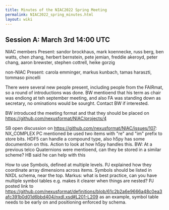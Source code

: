 ```yaml
---
title: Minutes of the NIAC2022 Spring Meeting
permalink: NIAC2022_spring_minutes.html
layout: wiki
---
```



Session A: March 3rd 14:00 UTC
------------------------------

NIAC members Present: sandor brockhaus, mark koennecke, russ berg, ben watts, chen zhang, herbert bernstein, pete jemian, freddie akeroyd, peter chang, aaron brewster, stephen cottrell, heike gorzig

non-NIAC Present: carola emminger, markus kunbach, tamas haraszti, tommaso pincelli

There were several new people present, including people from the FAIRmat, so a round of introductions was done. BW mentioend that his term as chair was endiong at teh september meeting, and also FA was standing down as secretary, no ominations would be sourght. Contact BW if interested.

BW introduced the meeting format and that they should be placed on https://github.com/nexusformat/NIAC/projects/4


SB open discussion on https://github.com/nexusformat/NIAC/issues/107:
NX_COMPLEX PC mentioned be used two items with "re" and "im" prefix to store bits. HDF5 can handle a compound type, also h5py has some documention on this. Action to look at how h5py handles this.
BW: At a previous telco Quaternions were mentioend, can they be stored in a similar scheme? HB said he can help with this

How to use Symbols, defined at multiple levels. PJ explained how they coordinate array dimensions across items. Symbols should be listed in NXDL schema, near the top.
Markus: what is best practice, can you have multiple symbol tables e.g. makes it clearer when things are nested? PJ posted link to https://github.com/nexusformat/definitions/blob/61c2b2a6e9666a48c0ea3afc391b0d01d6bbd404/nxdl.xsd#L201-L209 as an example, symbol table needs to be early on and positioning enforced by schema. 
